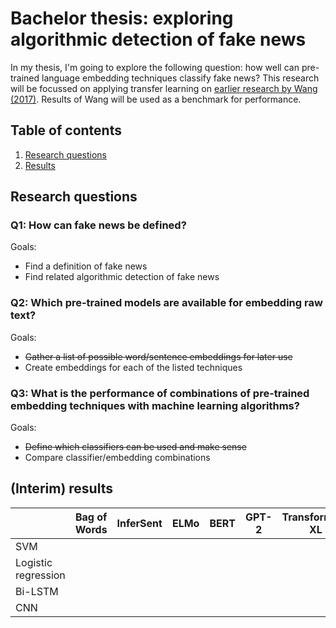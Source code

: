 # Bachelor thesis: exploring algorithmic detection of fake news
In my thesis, I'm going to explore the following question: how well can pre-trained language embedding techniques classify fake news?
This research will be focussed on applying transfer learning on [earlier research by Wang (2017)](https://arxiv.org/abs/1705.00648). Results of Wang will be used as a benchmark for performance. 

## Table of contents
1. [Research questions](#rq)
2. [Results](#results)

<a name="rq"/>

## Research questions
### Q1: How can fake news be defined?
Goals:
* Find a definition of fake news
* Find related algorithmic detection of fake news

### Q2: Which pre-trained models are available for embedding raw text?
Goals:
* ~~Gather a list of possible word/sentence embeddings for later use~~
* Create embeddings for each of the listed techniques

### Q3: What is the performance of combinations of pre-trained embedding techniques with machine learning algorithms?
Goals:
* ~~Define which classifiers can be used and make sense~~
* Compare classifier/embedding combinations

<a name="results"/>

## (Interim) results
|                      | Bag of Words | InferSent | ELMo | BERT | GPT-2 | Transformer-XL | MT-DNN |
|----------------------|--------------|-----------|------|------|-------|----------------|--------|
|  SVM                 |              |           |      |      |       |                |        |
|  Logistic regression |              |           |      |      |       |                |        |
| Bi-LSTM              |              |           |      |      |       |                |        |
| CNN                  |              |           |      |      |       |                |        |
